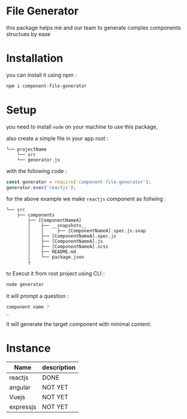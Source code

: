 # File Generator

this package helps me and our team to generate complex components structues by ease

# Installation

you can install it using npm :
```bash
npm i component-file-generator
```

# Setup

you need to install `node` on your machine to use this package,

also create a simple file in your app root :
```
└── projectName
    └── src
    └── generator.js
```

with the following code : 
```javascript
const generator = require('component-file-generator');
generator.exec('reactjs');
```

for the above example we make `reactjs` component as follwing :

```
└── src
    ├── components
        ├── [ComponentNameA]
        │    ├── __snapshots__
        │    │     ├── [ComponentNameA].spec.js.snap
        │    ├── [ComponentNameA].spec.js
        │    ├── [ComponentNameA].js
        │    ├── [ComponentNameA].scss
        │    ├── README.md
        │    └── package.json
        ├
```

to Execut it from root project using CLI :
```bash
node generator
```
it will prompt a question :
```bash
component name ?
_
```
it will generate the target component with minimal content.

# Instance

|  Name       |   description |
|  ----       |   ----        |
|  reactjs    |   DONE        |
|  angular    |   NOT YET     |
|  Vuejs      |   NOT YET     |
|  expressjs  |   NOT YET     |

